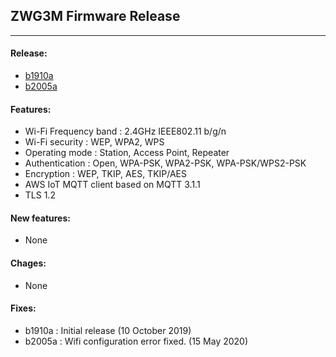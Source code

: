 ## ZWG3M Firmware Release
---


#### Release:

- [b1910a](https://github.com/ictk-solution-dev/amazon-iot-b1910a.git)
- [b2005a](https://github.com/ictk-solution-dev/amazon-iot-b2005a.git)

#### Features:

- Wi-Fi Frequency band : 2.4GHz IEEE802.11 b/g/n
- Wi-Fi security : WEP, WPA2, WPS
- Operating mode : Station, Access Point, Repeater
- Authentication : Open, WPA-PSK, WPA2-PSK, WPA-PSK/WPS2-PSK
- Encryption : WEP, TKIP, AES, TKIP/AES
- AWS IoT MQTT client based on MQTT 3.1.1
- TLS 1.2

#### New features:

- None

#### Chages:

- None

#### Fixes:

- b1910a : Initial release (10 October 2019)
- b2005a : Wifi configuration error fixed. (15 May 2020)


